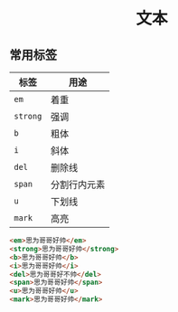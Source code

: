 <div align="center">

# 文本

</div>

## 常用标签

| 标签 | 用途 |
| --- | ---|
| `em` | 着重 |
| `strong` | 强调 |
| `b` | 粗体 |
| `i` | 斜体 |
| `del` | 删除线 |
| `span` | 分割行内元素 |
| `u` | 下划线 |
| `mark` | 高亮 |

```html
<em>思为哥哥好帅</em>
<strong>思为哥哥好帅</strong>
<b>思为哥哥好帅</b>
<i>思为哥哥好帅</i>
<del>思为哥哥好不帅</del>
<span>思为哥哥好帅</span>
<u>思为哥哥好帅</u>
<mark>思为哥哥好帅</mark>
```